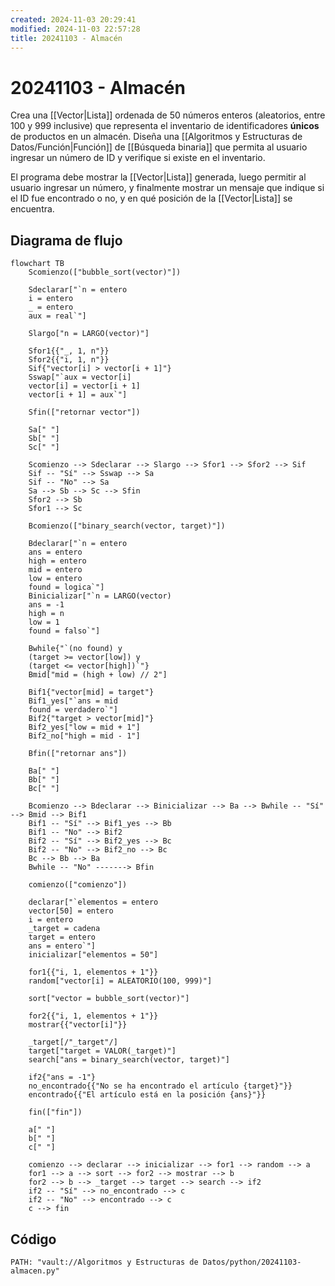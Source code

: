 ```yaml
---
created: 2024-11-03 20:29:41
modified: 2024-11-03 22:57:28
title: 20241103 - Almacén
---
```


# 20241103 - Almacén

Crea una [[Vector|Lista]] ordenada de 50 números enteros (aleatorios, entre 100 y 999 inclusive) que representa el inventario de identificadores **únicos** de productos en un almacén. Diseña una [[Algoritmos y Estructuras de Datos/Función|Función]] de [[Búsqueda binaria]] que permita al usuario ingresar un número de ID y verifique si existe en el inventario.

El programa debe mostrar la [[Vector|Lista]] generada, luego permitir al usuario ingresar un número, y finalmente mostrar un mensaje que indique si el ID fue encontrado o no, y en qué posición de la [[Vector|Lista]] se encuentra.

## Diagrama de flujo

```mermaid
flowchart TB
	Scomienzo(["bubble_sort(vector)"])
    
	Sdeclarar["`n = entero
	i = entero
	_ = entero
	aux = real`"]
	
	Slargo["n = LARGO(vector)"]
	
	Sfor1{{"_, 1, n"}}
	Sfor2{{"i, 1, n"}}
	Sif{"vector[i] > vector[i + 1]"}
	Sswap["`aux = vector[i]
	vector[i] = vector[i + 1]
	vector[i + 1] = aux`"]
    
    Sfin(["retornar vector"])
    
    Sa[" "]
    Sb[" "]
    Sc[" "]
    
	Scomienzo --> Sdeclarar --> Slargo --> Sfor1 --> Sfor2 --> Sif
	Sif -- "Sí" --> Sswap --> Sa
	Sif -- "No" --> Sa
	Sa --> Sb --> Sc --> Sfin
	Sfor2 --> Sb
	Sfor1 --> Sc
	
	Bcomienzo(["binary_search(vector, target)"])
	
	Bdeclarar["`n = entero
	ans = entero
	high = entero
	mid = entero
	low = entero
	found = logica`"]
	Binicializar["`n = LARGO(vector)
	ans = -1
	high = n
	low = 1
	found = falso`"]
	
	Bwhile{"`(no found) y
	(target >= vector[low]) y
	(target <= vector[high])`"}
	Bmid["mid = (high + low) // 2"]
	
	Bif1{"vector[mid] = target"}
	Bif1_yes["`ans = mid
	found = verdadero`"]
	Bif2{"target > vector[mid]"}
	Bif2_yes["low = mid + 1"]
	Bif2_no["high = mid - 1"]
	
	Bfin(["retornar ans"])
	
	Ba[" "]
	Bb[" "]
	Bc[" "]
	
	Bcomienzo --> Bdeclarar --> Binicializar --> Ba --> Bwhile -- "Sí" --> Bmid --> Bif1
	Bif1 -- "Sí" --> Bif1_yes --> Bb
	Bif1 -- "No" --> Bif2
	Bif2 -- "Sí" --> Bif2_yes --> Bc
	Bif2 -- "No" --> Bif2_no --> Bc
	Bc --> Bb --> Ba
	Bwhile -- "No" -------> Bfin
	
	comienzo(["comienzo"])
	
	declarar["`elementos = entero
	vector[50] = entero
	i = entero
	_target = cadena
	target = entero
	ans = entero`"]
	inicializar["elementos = 50"]
	
	for1{{"i, 1, elementos + 1"}}
	random["vector[i] = ALEATORIO(100, 999)"]
	
	sort["vector = bubble_sort(vector)"]
	
	for2{{"i, 1, elementos + 1"}}
	mostrar{{"vector[i]"}}
	
	_target[/"_target"/]
	target["target = VALOR(_target)"]
	search["ans = binary_search(vector, target)"]
	
	if2{"ans = -1"}
	no_encontrado{{"No se ha encontrado el artículo {target}"}}
	encontrado{{"El artículo está en la posición {ans}"}}
	
	fin(["fin"])
	
	a[" "]
	b[" "]
	c[" "]
	
	comienzo --> declarar --> inicializar --> for1 --> random --> a
	for1 --> a --> sort --> for2 --> mostrar --> b
	for2 --> b --> _target --> target --> search --> if2
	if2 -- "Sí" --> no_encontrado --> c
	if2 -- "No" --> encontrado --> c
	c --> fin
```

## Código

```embed-python
PATH: "vault://Algoritmos y Estructuras de Datos/python/20241103-almacen.py"
```

